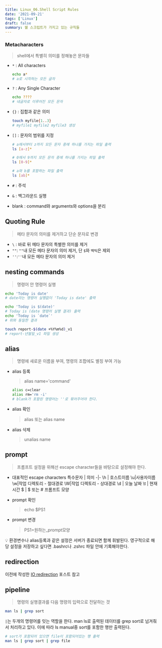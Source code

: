 ```yaml
---
title: Linux_06.Shell Script Rules
date: '2021-09-21'
tags: ['Linux']
draft: false
summary: 쉘 스크립트가 가지고 있는 규칙들
---
```


### Metacharacters

> shell에서 특별히 의미를 정해놓은 문자들

- `*` : All characters

  ```bash
  echo a*
  # a로 시작하는 모든 글자
  ```

- `?` : Any Single Character

  ```bash
  echo ????
  # 네글자로 이루어진 모든 문자
  ```

- `{}` : 집합과 같은 의미

  ```bash
  touch myfile{1..3}
  # myfile1 myfile2 myfile3 생성
  ```

- `[]` : 문자의 범위를 지정

  ```bash
  # a에서부터 z까지 모든 문자 중에 하나를 가지는 파일 출력
  ls [a-z]*

  # 0에서 9까지 모든 문자 중에 하나를 가지는 파일 출력
  ls [0-9]*

  # a와 b를 포함하는 파일 출력
  ls [ab]*
  ```

- `#` : 주석

- `&` : 백그라운드 실행

- blank : command와 arguments와 options을 분리

## Quoting Rule

> 메타 문자의 의미를 제거하고 단순 문자로 변경

- `\` : 바로 뒤 메타 문자의 특별한 의미를 제거
- `""`: `""`내 모든 메타 문자의 의미 제거, 단 `$`와 `백틱`은 제외
- `''`:`''`내 모든 메타 문자의 의미 제거

## nesting commands

> 명령어 안 명령어 실행

```bash
echo 'Today is date'
# date라는 명령어 실행없이 'Today is date' 출력

echo 'Today is $(date)'
# Today is (date 명령어 실행 결과) 출력
echo 'Today is `date`'
# 위와 동일한 결과

touch report-$(date +%Y%m%d)_v1
# report-년월일_v1 파일 생성
```

## alias

> 명령에 새로운 이름을 부여, 명령의 조합에도 별칭 부여 가능

- alias 등록

  > alias name='command'

  ```bash
  alias c=clear
  alias rm='rm -i'
  # blank가 포함된 명령어는 ''로 묶어주어야 한다.
  ```

- alias 확인

  > alias 또는 alias name

- alias 삭제
  > unalias name

## prompt

> 프롬프트 설정을 위해선 escape character들을 바탕으로 설정해야 한다.

- 대표적인 escape characters
  특수문자 | 의미
  -|-
  \h | 호스트이름
  \u|사용자이름
  \w|작업 디렉토리 - 절대경로
  \W|작업 디렉토리 - 상대경로
  \d | 오늘 날짜
  \t | 현재 시간
  \$ | $ 또는 # 프롬프트 모양

- prompt 확인

  > echo $PS1

- prompt 변경
  > PS1=원하는\_prompt모양

💡 환경변수나 alias등록과 같은 설정은 서버가 종료되면 함께 휘발된다. 영구적으로 해당 설정을 저장하고 싶다면 .bashrc나 .zshrc 파일 안에 기록해야한다.

## redirection

이전에 작성한 [IO redirection](https://chaeinp.vercel.app/blog/Linux/03_IO%20redirection) 포스트 참고

## pipeline

> 명령의 실행결과를 다음 명령의 입력으로 전달하는 것

```bash
man ls | grep sort
```

`|`는 두개의 명령어를 잇는 역할을 한다. man ls로 출력된 데이터를 grep sort로 넘겨줘서 처리하고 있다. 이에 따라 ls manual중 sort를 포함한 행만 출력된다.

```bash
# sort가 포함되어 있으면 file이 포함되어있는 행 출력
man ls | grep sort | grep file
```

